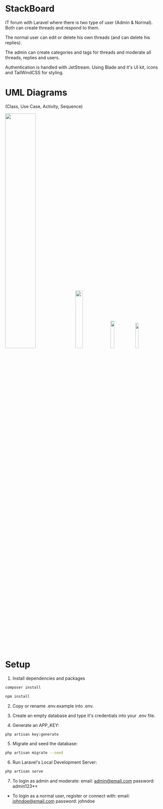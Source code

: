 # StackBoard
IT forum with Laravel where there is two type of user (Admin & Normal). Both can create threads and respond to them.

The normal user can edit or delete his own threads (and can delete his replies).

The admin can create categories and tags for threads and moderate all threads, replies and users.

Authentication is handled with JetStream. Using Blade and it's UI kit, icons and TailWindCSS for styling.

# UML Diagrams
(Class, Use Case, Activity, Sequence)

<img src="https://user-images.githubusercontent.com/9354045/125312389-21cbc280-e32c-11eb-8d5d-5a43c23787e4.png" width="44%"></img>
<img src="https://user-images.githubusercontent.com/9354045/125312397-22fcef80-e32c-11eb-8c0e-9adc66442cc4.png" width="21.8%"></img>
<img src="https://user-images.githubusercontent.com/9354045/125312398-23958600-e32c-11eb-8609-1b789d92435c.png" width="15%"></img>
<img src="https://user-images.githubusercontent.com/9354045/125312399-242e1c80-e32c-11eb-82d9-9aed13163af9.png" width="14.4%"></img>


# Setup
1) Install dependencies and packages
```bash
composer install
```

```bash
npm install
```

2) Copy or rename .env.example into .env.

3) Create an empty database and type it's credentials into your .env file.

4) Generate an APP_KEY:
```bash
php artisan key:generate
```

5) Migrate and seed the database:
```bash
php artisan migrate --seed
```

6) Run Laravel's Local Development Server:
```bash
php artisan serve
```

7) To login as admin and moderate:
email: admin@email.com
password: admin123**

- To login as a normal user, register or connect with:
email: johndoe@email.com
password: johndoe

